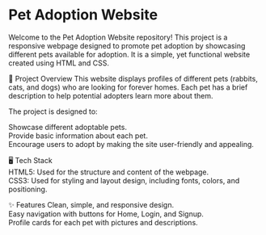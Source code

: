 <h1>Pet Adoption Website</h1>
Welcome to the Pet Adoption Website repository! This project is a responsive webpage designed to promote pet adoption by showcasing different pets available for adoption. It is a simple, yet functional website created using HTML and CSS.<br>

🐾 Project Overview
This website displays profiles of different pets (rabbits, cats, and dogs) who are looking for forever homes. Each pet has a brief description to help potential adopters learn more about them.

The project is designed to:

Showcase different adoptable pets.<br>
Provide basic information about each pet.<br>
Encourage users to adopt by making the site user-friendly and appealing.<br>


🖥️ Tech Stack<br>
HTML5: Used for the structure and content of the webpage.<br>
CSS3: Used for styling and layout design, including fonts, colors, and positioning.<br>


✨ Features
Clean, simple, and responsive design.<br>
Easy navigation with buttons for Home, Login, and Signup.<br>
Profile cards for each pet with pictures and descriptions.
